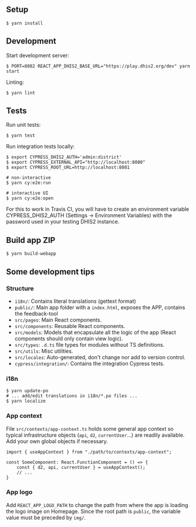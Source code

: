 ## Setup

```
$ yarn install
```

## Development

Start development server:

```
$ PORT=8082 REACT_APP_DHIS2_BASE_URL="https://play.dhis2.org/dev" yarn start
```

Linting:

```
$ yarn lint
```

## Tests

Run unit tests:

```
$ yarn test
```

Run integration tests locally:

```
$ export CYPRESS_DHIS2_AUTH='admin:district'
$ export CYPRESS_EXTERNAL_API="http://localhost:8080"
$ export CYPRESS_ROOT_URL=http://localhost:8081

# non-interactive
$ yarn cy:e2e:run

# interactive UI
$ yarn cy:e2e:open
```

For this to work in Travis CI, you will have to create an environment variable CYPRESS_DHIS2_AUTH (Settings -> Environment Variables) with the password used in your testing DHIS2 instance.

## Build app ZIP

```
$ yarn build-webapp
```

## Some development tips

### Structure

-   `i18n/`: Contains literal translations (gettext format)
-   `public/`: Main app folder with a `index.html`, exposes the APP, contains the feedback-tool
-   `src/pages`: Main React components.
-   `src/components`: Reusable React components.
-   `src/models`: Models that encapsulate all the logic of the app (React components should only contain view logic).
-   `src/types`: `.d.ts` file types for modules without TS definitions.
-   `src/utils`: Misc utilities.
-   `src/locales`: Auto-generated, don't change nor add to version control.
-   `cypress/integration/`: Contains the integration Cypress tests.

### i18n

```
$ yarn update-po
# ... add/edit translations in i18n/*.po files ...
$ yarn localize
```

### App context

File `src/contexts/app-context.ts` holds some general app context so typical infrastructure objects (`api`, `d2`, `currentUser`...) are readily available. Add your own global objects if necessary.

```
import { useAppContext } from "./path/to/contexts/app-context";

const SomeComponent: React.FunctionComponent = () => {
    const { d2, api, currentUser } = useAppContext();
    // ...
}
```

### App logo

Add `REACT_APP_LOGO_PATH` to change the path from where the app is loading the logo image on Homepage. Since the root path is `public`, the variable value must be preceded by `img/`.
